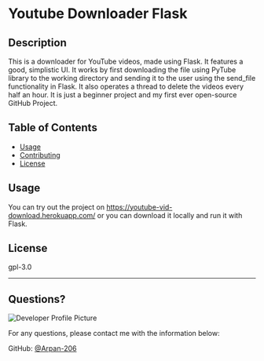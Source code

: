 # Youtube Downloader Flask
  
  
  ## Description 
  
  
  This is a downloader for YouTube videos, made using Flask. It features a good, simplistic UI. It works by first downloading the file using PyTube library to the working directory and sending it to the user using the send_file functionality in Flask. It also operates a thread to delete the videos every half an hour. It is just a beginner project and my first ever open-source GitHub Project.
  ## Table of Contents
  * [Usage](#usage)
  * [Contributing](#contributing)
  * [License](#license)
  
  ## Usage 
  
   
  You can try out the project on https://youtube-vid-download.herokuapp.com/ or you can download it locally and run it with Flask.
  
  ## License
  
  gpl-3.0
  
  ---
  
  ## Questions?
  
  ![Developer Profile Picture](https://avatars.githubusercontent.com/u/64347914?v=4) 
  
  For any questions, please contact me with the information below:
 
  GitHub: [@Arpan-206](https://api.github.com/users/Arpan-206)
  
